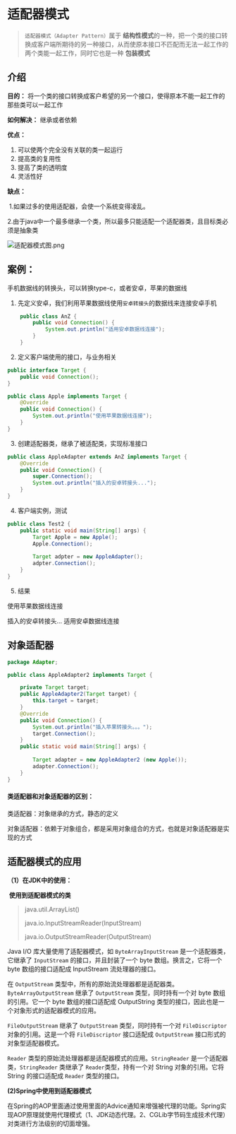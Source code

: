 # 适配器模式

> `适配器模式（Adapter Pattern）`属于 **结构性模式**的一种，把一个类的接口转换成客户端所期待的另一种接口，从而使原本接口不匹配而无法一起工作的两个类能一起工作，同时它也是一种 **包装模式**

## 介绍

**目的：** 将一个类的接口转换成客户希望的另一个接口，使得原本不能一起工作的那些类可以一起工作

**如何解决：** 继承或者依赖

**优点：** 

1. 可以使两个完全没有关联的类一起运行
2. 提高类的复用性 
3. 提高了类的透明度 
4. 灵活性好

**缺点：** 

​    1.如果过多的使用适配器，会使一个系统变得凌乱。

​    2.由于java中一个最多继承一个类，所以最多只能适配一个适配器类，且目标类必须是抽象类



![适配器模式图.png](https://i.loli.net/2019/01/18/5c41a47ea6a3c.png)

## 案例：

手机数据线的转换头，可以转换type-c，或者安卓，苹果的数据线

1. 先定义安卓，我们利用苹果数据线使用`安卓转接头`的数据线来连接安卓手机

```java
    public class AnZ {
        public void Connection() {
            System.out.println("适用安卓数据线连接");
        }
    }
```

2. 定义客户端使用的接口，与业务相关

```java
public interface Target {
	public void Connection();
}
```

```java
public class Apple implements Target {
	@Override
	public void Connection() {
		System.out.println("使用苹果数据线连接");
	}
}

```

3. 创建适配器类，继承了被适配类，实现标准接口

```java
public class AppleAdapter extends AnZ implements Target {
	@Override
	public void Connection() {
		super.Connection();
		System.out.println("插入的安卓转接头...");	
	}
}
```

4. 客户端实例，测试

```java
public class Test2 {
	public static void main(String[] args) {
		Target Apple = new Apple();
		Apple.Connection();
		
		Target adpter = new AppleAdapter();
		adpter.Connection();
	}
}

```

5. 结果

  使用苹果数据线连接

  插入的安卓转接头...
  适用安卓数据线连接

## 对象适配器

```java
package Adapter;

public class AppleAdapter2 implements Target {

	private Target target;
	public AppleAdapter2(Target target) {
		this.target = target;
	}
	@Override
	public void Connection() {
		System.out.println("插入苹果转接头。。。");
		target.Connection();
	}
	public static void main(String[] args) {
		
		Target adapter = new AppleAdapter2 (new Apple());
		adapter.Connection();
	}
}

```

#### 类适配器和对象适配器的区别：

类适配器：对象继承的方式，静态的定义

对象适配器：依赖于对象组合，都是采用对象组合的方式，也就是对象适配器是实现的方式



## 适配器模式的应用

**（1）在JDK中的使用：**

​	**使用到适配器模式的类**

> java.util.ArrayList()
>
> java.io.InputStreamReader(InputStream)
>
> java.io.OutputStreamReader(OutputStream)

Java I/O 库大量使用了适配器模式，如 `ByteArrayInputStream` 是一个适配器类，它继承了 `InputStream` 的接口，并且封装了一个 byte 数组。换言之，它将一个 byte 数组的接口适配成 InputStream 流处理器的接口。

在 `OutputStream` 类型中，所有的原始流处理器都是适配器类。`ByteArrayOutputStream` 继承了 `OutputStream` 类型，同时持有一个对 byte 数组的引用。它一个 byte 数组的接口适配成 OutputString 类型的接口，因此也是一个对象形式的适配器模式的应用。

`FileOutputStream` 继承了 `OutputStream` 类型，同时持有一个对 `FileDiscriptor` 对象的引用。这是一个将 `FileDiscriptor` 接口适配成 `OutputStream` 接口形式的对象型适配器模式。

`Reader` 类型的原始流处理器都是适配器模式的应用。`StringReader` 是一个适配器类，`StringReader` 类继承了 `Reader`类型，持有一个对 String 对象的引用。它将 String 的接口适配成 `Reader` 类型的接口。

**(2)Spring中使用到适配器模式**

在Spring的AOP里面通过使用里面的Advice通知来增强被代理的功能。Spring实现AOP原理就使用代理模式（1、JDK动态代理。2、CGLib字节码生成技术代理）对类进行方法级别的切面增强。